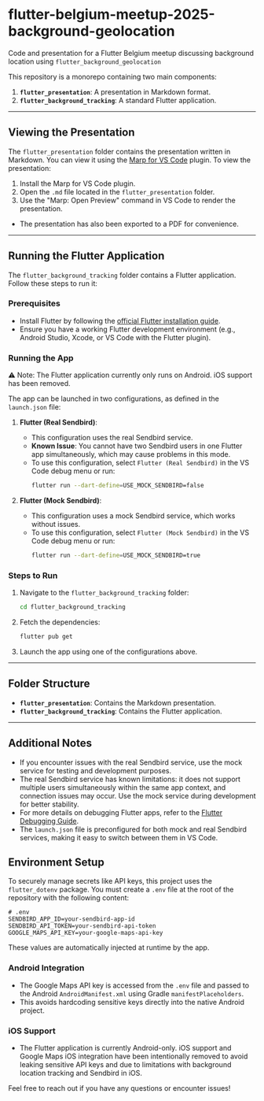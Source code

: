 # flutter-belgium-meetup-2025-background-geolocation

Code and presentation for a Flutter Belgium meetup discussing background location using `flutter_background_geolocation`

This repository is a monorepo containing two main components:

1. **`flutter_presentation`**: A presentation in Markdown format.
2. **`flutter_background_tracking`**: A standard Flutter application.

---

## Viewing the Presentation

The `flutter_presentation` folder contains the presentation written in Markdown. You can view it using the [Marp for VS Code](https://marketplace.visualstudio.com/items?itemName=marp-team.marp-vscode) plugin. To view the presentation:

1. Install the Marp for VS Code plugin.
2. Open the `.md` file located in the `flutter_presentation` folder.
3. Use the "Marp: Open Preview" command in VS Code to render the presentation.

- The presentation has also been exported to a PDF for convenience.

---

## Running the Flutter Application

The `flutter_background_tracking` folder contains a Flutter application. Follow these steps to run it:

### Prerequisites

- Install Flutter by following the [official Flutter installation guide](https://docs.flutter.dev/get-started/install).
- Ensure you have a working Flutter development environment (e.g., Android Studio, Xcode, or VS Code with the Flutter plugin).

### Running the App

⚠️ Note: The Flutter application currently only runs on Android. iOS support has been removed.

The app can be launched in two configurations, as defined in the `launch.json` file:

1. **Flutter (Real Sendbird)**:

   - This configuration uses the real Sendbird service.
   - **Known Issue**: You cannot have two Sendbird users in one Flutter app simultaneously, which may cause problems in this mode.
   - To use this configuration, select `Flutter (Real Sendbird)` in the VS Code debug menu or run:
     ```bash
     flutter run --dart-define=USE_MOCK_SENDBIRD=false
     ```

2. **Flutter (Mock Sendbird)**:
   - This configuration uses a mock Sendbird service, which works without issues.
   - To use this configuration, select `Flutter (Mock Sendbird)` in the VS Code debug menu or run:
     ```bash
     flutter run --dart-define=USE_MOCK_SENDBIRD=true
     ```

### Steps to Run

1. Navigate to the `flutter_background_tracking` folder:
   ```bash
   cd flutter_background_tracking
   ```
2. Fetch the dependencies:
   ```bash
   flutter pub get
   ```
3. Launch the app using one of the configurations above.

---

## Folder Structure

- **`flutter_presentation`**: Contains the Markdown presentation.
- **`flutter_background_tracking`**: Contains the Flutter application.

---

## Additional Notes

- If you encounter issues with the real Sendbird service, use the mock service for testing and development purposes.
- The real Sendbird service has known limitations: it does not support multiple users simultaneously within the same app context, and connection issues may occur. Use the mock service during development for better stability.
- For more details on debugging Flutter apps, refer to the [Flutter Debugging Guide](https://docs.flutter.dev/testing/debugging).
- The `launch.json` file is preconfigured for both mock and real Sendbird services, making it easy to switch between them in VS Code.

## Environment Setup

To securely manage secrets like API keys, this project uses the `flutter_dotenv` package. You must create a `.env` file at the root of the repository with the following content:

```env
# .env
SENDBIRD_APP_ID=your-sendbird-app-id
SENDBIRD_API_TOKEN=your-sendbird-api-token
GOOGLE_MAPS_API_KEY=your-google-maps-api-key
```

These values are automatically injected at runtime by the app.

### Android Integration

- The Google Maps API key is accessed from the `.env` file and passed to the Android `AndroidManifest.xml` using Gradle `manifestPlaceholders`.
- This avoids hardcoding sensitive keys directly into the native Android project.

### iOS Support

- The Flutter application is currently Android-only. iOS support and Google Maps iOS integration have been intentionally removed to avoid leaking sensitive API keys and due to limitations with background location tracking and Sendbird in iOS.

Feel free to reach out if you have any questions or encounter issues!
